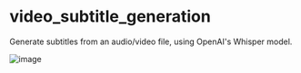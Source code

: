 # video_subtitle_generation
Generate subtitles from an audio/video file, using OpenAI's Whisper model.


![image](https://github.com/user-attachments/assets/4e8d695f-347d-4f36-a6ac-27e1f9987187)
